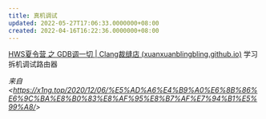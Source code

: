 ```yaml
---
title: 真机调试
updated: 2022-05-27T17:06:33.0000000+08:00
created: 2022-04-16T16:22:36.0000000+08:00
---
```


[HWS夏令营 之 GDB调一切 \| Clang裁缝店 (xuanxuanblingbling.github.io)](https://xuanxuanblingbling.github.io/ctf/pwn/2020/08/24/gdb/)
学习拆机调试路由器

*来自 \<<https://x1ng.top/2020/12/06/%E5%AD%A6%E4%B9%A0%E6%8B%86%E6%9C%BA%E8%B0%83%E8%AF%95%E8%B7%AF%E7%94%B1%E5%99%A8/>\>*

